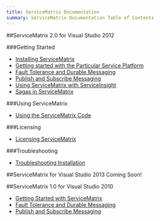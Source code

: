 ```yaml
---
title: ServiceMatrix Documentation
summary: ServiceMatrix Documentation Table of Contents
---
```


##ServiceMatrix 2.0 for Visual Studio 2012

###Getting Started
- [Installing ServiceMatrix](installing-servicematrix-2.0)
- [Getting started with the Particular Service Platform](getting-started-with-servicematrix-2.0)
- [Fault Tolerance and Durable Messaging](getting-started-with-nservicebus-using-servicematrix-2.0-fault-tolerance)
- [Publish and Subscribe Messaging](getting-started-with-nservicebus-using-servicematrix-2.0-publish-subscribe)
- [Using ServiceMatrix with ServiceInsight](servicematrix-serviceinsight.md "Using ServiceMatrix and ServiceInsight Together")
- [Sagas in ServiceMatrix](getting-started-sagasfullduplex-2.0.md "Sagas in ServiceMatrix")

###Using ServiceMatrix
- [Using the ServiceMatrix Code](customizing-extending.md "Using and Understanding ServiceMatrix generated code")

###Licensing
- [Licensing ServiceMatrix](licensing-servicematrix-v2.0)

###Troubleshooting
- [Troubleshooting Installation](installing-servicematrix-2.0)


##ServiceMatrix for Visual Studio 2013
Coming Soon!


##ServiceMatrix 1.0 for Visual Studio 2010
- [Getting Started with ServiceMatrix](getting-started-creating-a-new-project-servicematrix-1.0)
- [Fault Tolerance and Durable Messaging](getting-started-fault-tolerance-servicematrix-1.0)
- [Publish and Subscribe Messaging](getting-started-publish-subscribe-communication-servicematrix-1.0)


